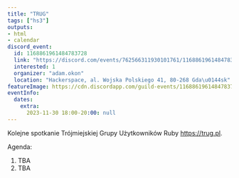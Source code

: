 ```yaml
---
title: "TRUG"
tags: ["hs3"]
outputs:
- html
- calendar
discord_event:
  id: 1168861961484783728
  link: "https://discord.com/events/762566311930101761/1168861961484783728"
  interested: 1
  organizer: "adam.okon"
  location: "Hackerspace, al. Wojska Polskiego 41, 80-268 Gda\u0144sk"
featureImage: https://cdn.discordapp.com/guild-events/1168861961484783728/798ce4f299c9ca8e38cd1ac8d71ea7d7.png?size=1024
eventInfo:
  dates:
    extra:
      2023-11-30 18:00-20:00: null
---
```

Kolejne spotkanie Trójmiejskiej Grupy Użytkowników Ruby https://trug.pl.

Agenda:

1. TBA
2. TBA
